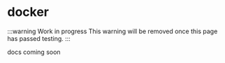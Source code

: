 # <span class="command">docker</span>

:::warning Work in progress
<centered-image src="/img/work-in-progress.png" />
This warning will be removed once this page has passed testing.
:::

docs coming soon
